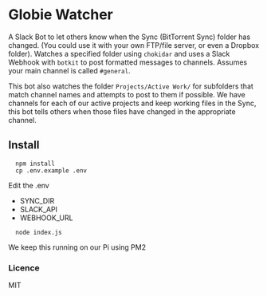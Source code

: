 # Globie Watcher

A Slack Bot to let others know when the Sync (BitTorrent Sync) folder has changed. (You could use it with your own FTP/file server, or even a Dropbox folder). Watches a specified folder using `chokidar` and uses a Slack Webhook with `botkit` to post formatted messages to channels. Assumes your main channel is called `#general`.

This bot also watches the folder `Projects/Active Work/` for subfolders that match channel names and attempts to post to them if possible. We have channels for each of our active projects and keep working files in the Sync, this bot tells others when those files have changed in the appropriate channel.

## Install

```
  npm install
  cp .env.example .env
```

Edit the .env

 - SYNC_DIR
 - SLACK_API
 - WEBHOOK_URL
 
```
  node index.js
```

We keep this running on our Pi using PM2

### Licence

MIT